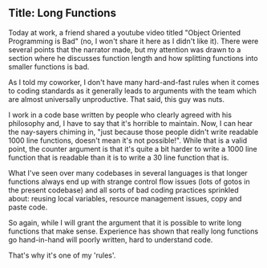 Title: Long Functions
-------------------

Today at work, a friend shared a youtube video titled "Object Oriented Programming is Bad" (no, I won't share it here as I didn't like it).  There were several points that the narrator made, but my attention was drawn to a section where he discusses function length and how splitting functions into smaller functions is bad.

As I told my coworker, I don't have many hard-and-fast rules when it comes to coding standards as it generally leads to arguments with the team which are almost universally unproductive.   That said, this guy was nuts.

I work in a code base written by people who clearly agreed with his philosophy and, I have to say that it's horrible to maintain.  Now, I can hear the nay-sayers chiming in, "just because those people didn't write readable 1000 line functions, doesn't mean it's not possible!".  While that is a valid point, the counter argument is that it's quite a bit harder to write a 1000 line function that is readable than it is to write a 30 line function that is.

What I've seen over many codebases in several languages is that longer functions always end up with strange control flow issues (lots of gotos in the present codebase) and all sorts of bad coding practices sprinkled about: reusing local variables, resource management issues, copy and paste code.

So again, while I will grant the argument that it is possible to write long functions that make sense.  Experience has shown that really long functions go hand-in-hand will poorly written, hard to understand code.

That's why it's one of my 'rules'.



